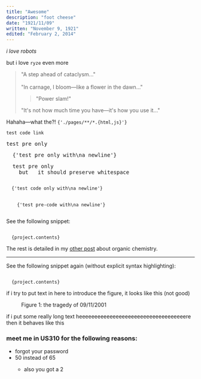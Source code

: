 ```yaml
---
title: "Awesome"
description: "foot cheese"
date: "1921/11/09"
written: "November 9, 1921"
edited: "February 2, 2014"
---
```

<i class='lead'>i love robots</i>
<p>but i love <code>ryze</code> even more</p>
<blockquote>
  "A step ahead of cataclysm..."<br></br>
  "In carnage, I bloom&mdash;like a flower in the dawn..."
  <blockquote>
    "Power slam!"
  </blockquote>
  "It's not how much time you have&mdash;it's how you use it..."
</blockquote>
<p>Hahaha&mdash;what the?! <code>{'./pages/**/*.{html,js}'}</code></p>
<a><code>test code link</code></a>
<pre>test pre only</pre>
<pre>
  {'test pre only with\na newline'}
</pre>
<pre>
  test pre only
    but   it should preserve whitespace
</pre>
<code>
  {'test code only with\na newline'}
</code>
<pre>
  <code>
    {'test pre-code with\na newline'}
  </code>
</pre>
<p id='again'>See the following snippet:</p>
<pre><code class='language-cpp'>
  {project.contents}
</code></pre>
<p>The rest is detailed in my <a href='/projects/another-test#again' target='_blank'>other post</a> about organic chemistry.</p>
<hr></hr>
<p>See the following snippet again (without explicit syntax highlighting):</p>
<pre><code>
  {project.contents}
</code></pre>
<p>if i try to put text in here to introduce the figure, it looks like this (not good)</p>
<figure class='text-center'>
  <img src='/images/boeing-stock.png' alt='' class='h-32 w-full hover:invert'/>
  <figcaption>Figure 1: the tragedy of 09/11/2001</figcaption>
</figure>
if i put some really long text heeeeeeeeeeeeeeeeeeeeeeeeeeeeeeeeeeere then it behaves like this
<h3>meet me in US310 for the following reasons:</h3>
<ul>
  <li id='forgot'>forgot your password</li>
  <li>50 instead of 65</li>
  <ul>
    <li>also you got a 2</li>
  </ul>
</ul>